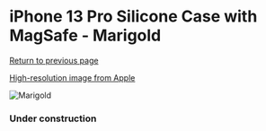 # iPhone 13 Pro Silicone Case with MagSafe - Marigold

[Return to previous page](/iphone_13)

[High-resolution image from Apple](https://store.storeimages.cdn-apple.com/8756/as-images.apple.com/is/MM2D3?wid=4500&hei=4500&fmt=png)

<div style="width: 384px"><img src="/everyphone/MM2D3.png" alt="Marigold"></div>

### Under construction
